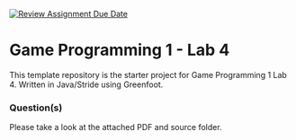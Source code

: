 [![Review Assignment Due Date](https://classroom.github.com/assets/deadline-readme-button-22041afd0340ce965d47ae6ef1cefeee28c7c493a6346c4f15d667ab976d596c.svg)](https://classroom.github.com/a/BmbpM3bI)
# Game Programming 1 - Lab 4

This template repository is the starter project for Game Programming 1 Lab 4. Written in Java/Stride using Greenfoot.

### Question(s)

Please take a look at the attached PDF and source folder.